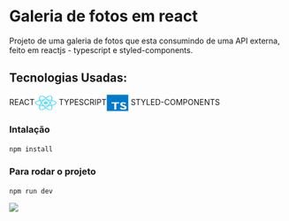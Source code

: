 # Galeria de fotos em react
Projeto de uma galeria de fotos que esta consumindo de uma API externa, feito em reactjs - typescript e styled-components.

## Tecnologias Usadas:

  REACT<img align="center" alt="Paulo-REACT" height="30" width="40" src="https://raw.githubusercontent.com/devicons/devicon/master/icons/react/react-original.svg" alt="Paulo-REACT" />
  TYPESCRIPT<img align="center" alt="Paulo-TYPESCRIPT" height="30" width="40" src="https://raw.githubusercontent.com/devicons/devicon/master/icons/typescript/typescript-original.svg" alt="Paulo-TYPESCRIPT" />
  STYLED-COMPONENTS

### Intalação
`npm install`

### Para rodar o projeto
`npm run dev`

<img src="https://github.com/paulogilvan/gallery-photos/blob/master/src/assets/layout.png?raw=true" />
